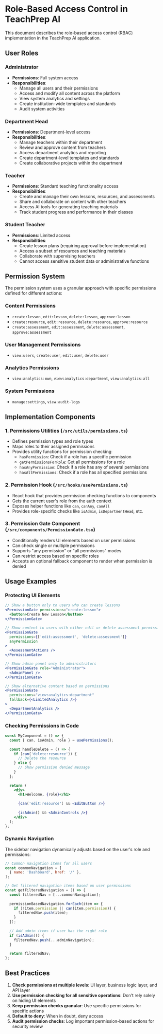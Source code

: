 # Role-Based Access Control in TeachPrep AI

This document describes the role-based access control (RBAC) implementation in the TeachPrep AI application.

## User Roles

### Administrator
- **Permissions**: Full system access
- **Responsibilities**:
  - Manage all users and their permissions
  - Access and modify all content across the platform
  - View system analytics and settings
  - Create institution-wide templates and standards
  - Audit system activities

### Department Head
- **Permissions**: Department-level access
- **Responsibilities**:
  - Manage teachers within their department
  - Review and approve content from teachers
  - Access department analytics and reporting
  - Create department-level templates and standards
  - Create collaborative projects within the department

### Teacher
- **Permissions**: Standard teaching functionality access
- **Responsibilities**:
  - Create and manage their own lessons, resources, and assessments
  - Share and collaborate on content with other teachers
  - Access AI tools for generating teaching materials
  - Track student progress and performance in their classes

### Student Teacher
- **Permissions**: Limited access
- **Responsibilities**:
  - Create lesson plans (requiring approval before implementation)
  - Access a subset of resources and teaching materials
  - Collaborate with supervising teachers
  - Cannot access sensitive student data or administrative functions

## Permission System

The permission system uses a granular approach with specific permissions defined for different actions:

### Content Permissions
- `create:lesson`, `edit:lesson`, `delete:lesson`, `approve:lesson`
- `create:resource`, `edit:resource`, `delete:resource`, `approve:resource`
- `create:assessment`, `edit:assessment`, `delete:assessment`, `approve:assessment`

### User Management Permissions
- `view:users`, `create:user`, `edit:user`, `delete:user`

### Analytics Permissions
- `view:analytics:own`, `view:analytics:department`, `view:analytics:all`

### System Permissions
- `manage:settings`, `view:audit-logs`

## Implementation Components

### 1. Permissions Utilities (`/src/utils/permissions.ts`)
- Defines permission types and role types
- Maps roles to their assigned permissions
- Provides utility functions for permission checking:
  - `hasPermission`: Check if a role has a specific permission
  - `getPermissionsForRole`: Get all permissions for a role
  - `hasAnyPermission`: Check if a role has any of several permissions
  - `hasAllPermissions`: Check if a role has all specified permissions

### 2. Permission Hook (`/src/hooks/usePermissions.ts`)
- React hook that provides permission checking functions to components
- Gets the current user's role from the auth context
- Exposes helper functions like `can`, `canAny`, `canAll`
- Provides role-specific checks like `isAdmin`, `isDepartmentHead`, etc.

### 3. Permission Gate Component (`/src/components/PermissionGate.tsx`)
- Conditionally renders UI elements based on user permissions
- Can check single or multiple permissions
- Supports "any permission" or "all permissions" modes
- Can restrict access based on specific roles
- Accepts an optional fallback component to render when permission is denied

## Usage Examples

### Protecting UI Elements

```jsx
// Show a button only to users who can create lessons
<PermissionGate permissions="create:lesson">
  <button>Create New Lesson</button>
</PermissionGate>

// Show content to users with either edit or delete assessment permissions
<PermissionGate 
  permissions={['edit:assessment', 'delete:assessment']} 
  anyPermission
>
  <AssessmentActions />
</PermissionGate>

// Show admin panel only to administrators
<PermissionGate role="Administrator">
  <AdminPanel />
</PermissionGate>

// Show alternative content based on permissions
<PermissionGate 
  permissions="view:analytics:department"
  fallback={<LimitedAnalytics />}
>
  <DepartmentAnalytics />
</PermissionGate>
```

### Checking Permissions in Code

```jsx
const MyComponent = () => {
  const { can, isAdmin, role } = usePermissions();
  
  const handleDelete = () => {
    if (can('delete:resource')) {
      // Delete the resource
    } else {
      // Show permission denied message
    }
  };
  
  return (
    <div>
      <h1>Welcome, {role}</h1>
      
      {can('edit:resource') && <EditButton />}
      
      {isAdmin() && <AdminControls />}
    </div>
  );
};
```

### Dynamic Navigation

The sidebar navigation dynamically adjusts based on the user's role and permissions:

```jsx
// Common navigation items for all users
const commonNavigation = [
  { name: 'Dashboard', href: '/' },
];

// Get filtered navigation items based on user permissions
const getFilteredNavigation = () => {
  const filteredNav = [...commonNavigation];
  
  permissionBasedNavigation.forEach(item => {
    if (!item.permission || can(item.permission)) {
      filteredNav.push(item);
    }
  });
  
  // Add admin items if user has the right role
  if (isAdmin()) {
    filteredNav.push(...adminNavigation);
  }
  
  return filteredNav;
};
```

## Best Practices

1. **Check permissions at multiple levels**: UI layer, business logic layer, and API layer
2. **Use permission checking for all sensitive operations**: Don't rely solely on hiding UI elements
3. **Keep permission checks granular**: Use specific permissions for specific actions
4. **Default to deny**: When in doubt, deny access
5. **Audit permission checks**: Log important permission-based actions for security review 